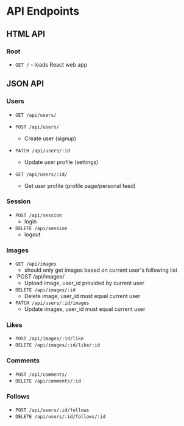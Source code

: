 # API Endpoints

## HTML API
### Root
* `GET /` - loads React web app

## JSON API
### Users
* `GET /api/users/`  
* `POST /api/users/`
  * Create user (signup)
* `PATCH /api/users/:id`
  * Update user profile (settings)

* `GET /api/users/:id/`
  * Get user profile (profile page/personal feed)

### Session
* `POST /api/session`
  * login
* `DELETE /api/session`
  * logout

### Images
* `GET /api/images`
  * should only get images based on current user's following list
* `POST /api/images/
  * Upload image, user_id provided by current user
* `DELETE /api/images/:id`
  * Delete image, user_id must equal current user
* `PATCH /api/users/:id/images`
  * Update images, user_id must equal current user

### Likes
* `POST /api/images/:id/like`
* `DELETE /api/images/:id/like/:id`

### Comments
* `POST /api/comments/`
* `DELETE /api/comments/:id`

### Follows
* `POST /api/users/:id/follows`
* `DELETE /api/users/:id/follows/:id`
